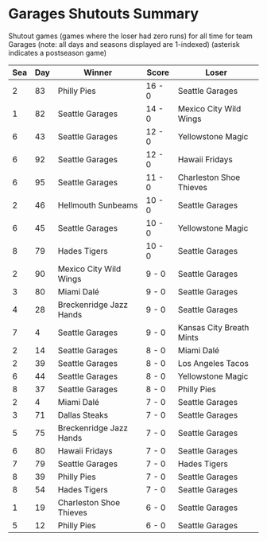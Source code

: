 # Garages Shutouts Summary



Shutout games (games where the loser had zero runs) for all time for team Garages (note: all days and seasons displayed are 1-indexed) (asterisk indicates a postseason game)


| Sea | Day | Winner | Score | Loser | 
| ------ |------ |------ |------ |------ |
| 2 | 83 | Philly Pies | 16 - 0 | Seattle Garages | 
| 1 | 82 | Seattle Garages | 14 - 0 | Mexico City Wild Wings | 
| 6 | 43 | Seattle Garages | 12 - 0 | Yellowstone Magic | 
| 6 | 92 | Seattle Garages | 12 - 0 | Hawaii Fridays | 
| 6 | 95 | Seattle Garages | 11 - 0 | Charleston Shoe Thieves | 
| 2 | 46 | Hellmouth Sunbeams | 10 - 0 | Seattle Garages | 
| 6 | 45 | Seattle Garages | 10 - 0 | Yellowstone Magic | 
| 8 | 79 | Hades Tigers | 10 - 0 | Seattle Garages | 
| 2 | 90 | Mexico City Wild Wings | 9 - 0 | Seattle Garages | 
| 3 | 80 | Miami Dalé | 9 - 0 | Seattle Garages | 
| 4 | 28 | Breckenridge Jazz Hands | 9 - 0 | Seattle Garages | 
| 7 | 4 | Seattle Garages | 9 - 0 | Kansas City Breath Mints | 
| 2 | 14 | Seattle Garages | 8 - 0 | Miami Dalé | 
| 2 | 39 | Seattle Garages | 8 - 0 | Los Angeles Tacos | 
| 6 | 44 | Seattle Garages | 8 - 0 | Yellowstone Magic | 
| 8 | 37 | Seattle Garages | 8 - 0 | Philly Pies | 
| 2 | 4 | Miami Dalé | 7 - 0 | Seattle Garages | 
| 3 | 71 | Dallas Steaks | 7 - 0 | Seattle Garages | 
| 5 | 75 | Breckenridge Jazz Hands | 7 - 0 | Seattle Garages | 
| 6 | 80 | Hawaii Fridays | 7 - 0 | Seattle Garages | 
| 7 | 79 | Seattle Garages | 7 - 0 | Hades Tigers | 
| 8 | 39 | Philly Pies | 7 - 0 | Seattle Garages | 
| 8 | 54 | Hades Tigers | 7 - 0 | Seattle Garages | 
| 1 | 19 | Charleston Shoe Thieves | 6 - 0 | Seattle Garages | 
| 5 | 12 | Philly Pies | 6 - 0 | Seattle Garages | 


